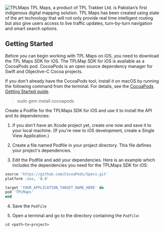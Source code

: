 ![TPLMaps](https://dl.dropboxusercontent.com/s/ks2tbo6ghpwwda0/TPLMapsLogo.png)
TPL Maps, a product of TPL Trakker Ltd. is Pakistan’s first indigenous digital mapping solution. TPL Maps has been created using state of the art technology that will not only provide real time intelligent routing but also give users access to live traffic updates, turn-by-turn navigation and smart search options.

## Getting Started
Before you can begin working with TPL Maps on iOS, you need to download the TPL Maps SDK for iOS.
The TPLMap SDK for iOS is available as a CocoaPods pod. CocoaPods is an open source dependency manager for Swift and Objective-C Cocoa projects.

If you don't already have the CocoaPods tool, install it on macOS by running the following command from the terminal. For details, see the [CocoaPods Getting Started guide](https://guides.cocoapods.org/using/getting-started.html).

> sudo gem install cocoapods

Create a Podfile for the TPLMaps SDK for iOS and use it to install the API and its dependencies:

1. If you don't have an Xcode project yet, create one now and save it to your local machine. (If you're new to iOS development, create a Single View Application.)

2. Create a file named Podfile in your project directory. This file defines your project's dependencies. 

3. Edit the Podfile and add your dependencies. Here is an example which includes the dependencies you need for the TPLMaps SDK for iOS:

```ruby
source 'https://github.com/CocoaPods/Specs.git'
platform :ios, '8.0'

target 'YOUR_APPLICATION_TARGET_NAME_HERE' do
pod 'TPLMaps'
end
```

4. Save the `Podfile`

5. Open a terminal and go to the directory containing the `Podfile`:
```ruby
cd <path-to-project>
```

